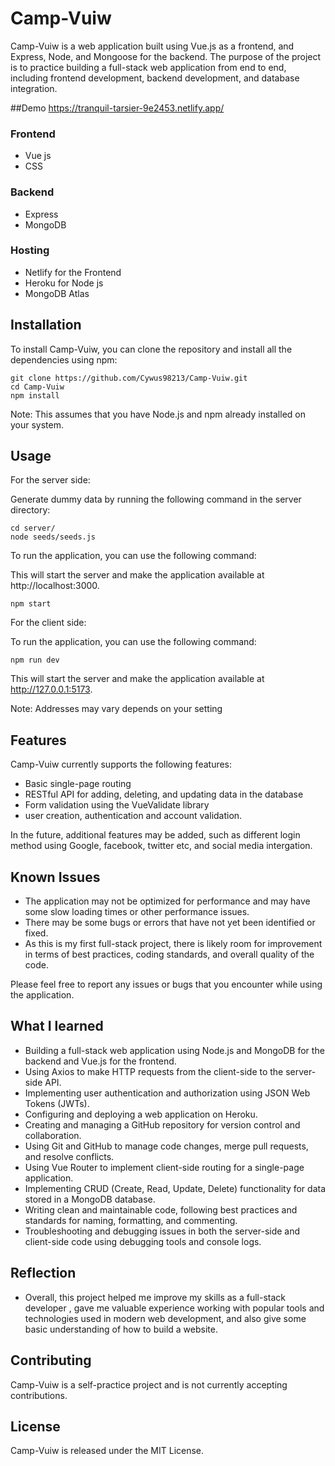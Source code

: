# Camp-Vuiw

Camp-Vuiw is a web application built using Vue.js as a frontend, and Express, Node, and Mongoose for the backend. The purpose of the project is to practice building a full-stack web application from end to end, including frontend development, backend development, and database integration.

##Demo
https://tranquil-tarsier-9e2453.netlify.app/

### Frontend

- Vue js
- CSS

### Backend

- Express
- MongoDB

### Hosting

- Netlify for the Frontend
- Heroku for Node js
- MongoDB Atlas

## Installation

To install Camp-Vuiw, you can clone the repository and install all the dependencies using npm:

```
git clone https://github.com/Cywus98213/Camp-Vuiw.git
cd Camp-Vuiw
npm install
```

Note: This assumes that you have Node.js and npm already installed on your system.

## Usage

For the server side:

Generate dummy data by running the following command in the server directory:

```
cd server/
node seeds/seeds.js
```

To run the application, you can use the following command:

This will start the server and make the application available at http://localhost:3000.

```
npm start
```

For the client side:

To run the application, you can use the following command:

```
npm run dev
```

This will start the server and make the application available at http://127.0.0.1:5173.

Note: Addresses may vary depends on your setting

## Features

Camp-Vuiw currently supports the following features:

- Basic single-page routing
- RESTful API for adding, deleting, and updating data in the database
- Form validation using the VueValidate library
- user creation, authentication and account validation.

In the future, additional features may be added, such as different login method using Google, facebook, twitter etc, and social media intergation.

## Known Issues

- The application may not be optimized for performance and may have some slow loading times or other performance issues.
- There may be some bugs or errors that have not yet been identified or fixed.
- As this is my first full-stack project, there is likely room for improvement in terms of best practices, coding standards, and overall quality of the code.

Please feel free to report any issues or bugs that you encounter while using the application.

## What I learned

- Building a full-stack web application using Node.js and MongoDB for the backend and Vue.js for the frontend.
- Using Axios to make HTTP requests from the client-side to the server-side API.
- Implementing user authentication and authorization using JSON Web Tokens (JWTs).
- Configuring and deploying a web application on Heroku.
- Creating and managing a GitHub repository for version control and collaboration.
- Using Git and GitHub to manage code changes, merge pull requests, and resolve conflicts.
- Using Vue Router to implement client-side routing for a single-page application.
- Implementing CRUD (Create, Read, Update, Delete) functionality for data stored in a MongoDB database.
- Writing clean and maintainable code, following best practices and standards for naming, formatting, and commenting.
- Troubleshooting and debugging issues in both the server-side and client-side code using debugging tools and console logs.

## Reflection

- Overall, this project helped me improve my skills as a full-stack developer , gave me valuable experience working with popular tools and technologies used in modern web development, and also give some basic understanding of how to build a website.

## Contributing

Camp-Vuiw is a self-practice project and is not currently accepting contributions.

## License

Camp-Vuiw is released under the MIT License.
